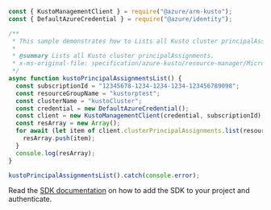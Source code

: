 ```javascript
const { KustoManagementClient } = require("@azure/arm-kusto");
const { DefaultAzureCredential } = require("@azure/identity");

/**
 * This sample demonstrates how to Lists all Kusto cluster principalAssignments.
 *
 * @summary Lists all Kusto cluster principalAssignments.
 * x-ms-original-file: specification/azure-kusto/resource-manager/Microsoft.Kusto/stable/2022-02-01/examples/KustoClusterPrincipalAssignmentsList.json
 */
async function kustoPrincipalAssignmentsList() {
  const subscriptionId = "12345678-1234-1234-1234-123456789098";
  const resourceGroupName = "kustorptest";
  const clusterName = "kustoCluster";
  const credential = new DefaultAzureCredential();
  const client = new KustoManagementClient(credential, subscriptionId);
  const resArray = new Array();
  for await (let item of client.clusterPrincipalAssignments.list(resourceGroupName, clusterName)) {
    resArray.push(item);
  }
  console.log(resArray);
}

kustoPrincipalAssignmentsList().catch(console.error);
```

Read the [SDK documentation](https://github.com/Azure/azure-sdk-for-js/blob/%40azure%2Farm-kusto_7.1.1/sdk/kusto/arm-kusto/README.md) on how to add the SDK to your project and authenticate.
